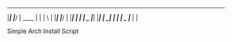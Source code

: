  _______  ______  ______  _____  __   _      _______  ______ _______ _     _
 |_____| |_____/ |  ____ |     | | \  |      |_____| |_____/ |       |_____|
 |     | |    \_ |_____| |_____| |  \_|      |     | |    \_ |_____  |     |
                                                                                                                          

Simple Arch Install Script
